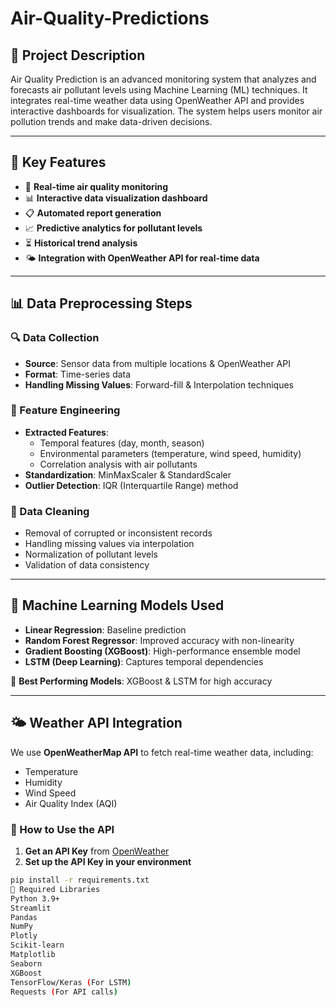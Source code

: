 # Air-Quality-Predictions

## 📌 Project Description  
Air Quality Prediction is an advanced monitoring system that analyzes and forecasts air pollutant levels using Machine Learning (ML) techniques. It integrates real-time weather data using OpenWeather API and provides interactive dashboards for visualization. The system helps users monitor air pollution trends and make data-driven decisions.  

---

## 🚀 Key Features  
- 📡 **Real-time air quality monitoring**  
- 📊 **Interactive data visualization dashboard**  
- 📋 **Automated report generation**  
- 📈 **Predictive analytics for pollutant levels**  
- ⏳ **Historical trend analysis**  
- 🌤 **Integration with OpenWeather API for real-time data**  

---

## 📊 Data Preprocessing Steps  

### 🔍 Data Collection  
- **Source**: Sensor data from multiple locations & OpenWeather API  
- **Format**: Time-series data  
- **Handling Missing Values**: Forward-fill & Interpolation techniques  

### 🔬 Feature Engineering  
- **Extracted Features**:  
  - Temporal features (day, month, season)  
  - Environmental parameters (temperature, wind speed, humidity)  
  - Correlation analysis with air pollutants  
- **Standardization**: MinMaxScaler & StandardScaler  
- **Outlier Detection**: IQR (Interquartile Range) method  

### 🧹 Data Cleaning  
- Removal of corrupted or inconsistent records  
- Handling missing values via interpolation  
- Normalization of pollutant levels  
- Validation of data consistency  

---

## 🔬 Machine Learning Models Used  
- **Linear Regression**: Baseline prediction  
- **Random Forest Regressor**: Improved accuracy with non-linearity  
- **Gradient Boosting (XGBoost)**: High-performance ensemble model  
- **LSTM (Deep Learning)**: Captures temporal dependencies  

🔹 **Best Performing Models**: XGBoost & LSTM for high accuracy  

---

## 🌤 Weather API Integration  

We use **OpenWeatherMap API** to fetch real-time weather data, including:  
- Temperature  
- Humidity  
- Wind Speed  
- Air Quality Index (AQI)  

### 🔑 How to Use the API  

1. **Get an API Key** from [OpenWeather](https://home.openweathermap.org/api_keys)  
2. **Set up the API Key in your environment**  

```bash
pip install -r requirements.txt
🔧 Required Libraries
Python 3.9+
Streamlit
Pandas
NumPy
Plotly
Scikit-learn
Matplotlib
Seaborn
XGBoost
TensorFlow/Keras (For LSTM)
Requests (For API calls)
